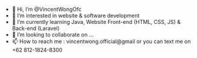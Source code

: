 - 👋 Hi, I’m @VincentWongOfc
- 👀 I’m interested in website & software development
- 🌱 I’m currently learning Java, Website Front-end (HTML, CSS, JS) & Back-end (Laravel)
- 💞️ I’m looking to collaborate on ...
- 📫 How to reach me : vincentwong.official@gmail or you can text me on +62 812-1824-8300

<!---
VincentWongOfc/VincentWongOfc is a ✨ special ✨ repository because its `README.md` (this file) appears on your GitHub profile.
You can click the Preview link to take a look at your changes.
--->
